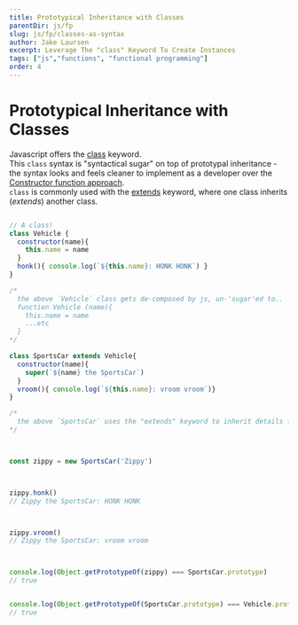 ```yaml
---
title: Prototypical Inheritance with Classes
parentDir: js/fp
slug: js/fp/classes-as-syntax
author: Jake Laursen
excerpt: Leverage The "class" Keyword To Create Instances
tags: ["js","functions", "functional programming"]
order: 4
---
```


# Prototypical Inheritance with Classes
Javascript offers the [class](https://developer.mozilla.org/en-US/docs/Web/JavaScript/Reference/Classes) keyword.  
This `class` syntax is "syntactical sugar" on top of prototypal inheritance - the syntax looks and feels cleaner to implement as a developer over the [Constructor function approach](/js/fp/constructors-and-instances).  
`class` is commonly used with the [extends](https://developer.mozilla.org/en-US/docs/Web/JavaScript/Reference/Classes/extends) keyword, where one class inherits (_extends_) another class.  

```js

// A class!
class Vehicle {
  constructor(name){
    this.name = name
  }
  honk(){ console.log(`${this.name}: HONK HONK`) }
}

/*
  the above `Vehicle` class gets de-composed by js, un-'sugar'ed to..
  function Vehicle (name){
    this.name = name
    ...etc
  }
*/ 

class SportsCar extends Vehicle{
  constructor(name){
    super(`${name} the SportsCar`)
  }
  vroom(){ console.log(`${this.name}: vroom vroom`)}
}

/*
  the above `SportsCar` uses the "extends" keyword to inherit details from the `Vehicle` class
*/ 



const zippy = new SportsCar('Zippy')



zippy.honk()
// Zippy the SportsCar: HONK HONK



zippy.vroom()
// Zippy the SportsCar: vroom vroom



console.log(Object.getPrototypeOf(zippy) === SportsCar.prototype)
// true


console.log(Object.getPrototypeOf(SportsCar.prototype) === Vehicle.prototype)
// true

```